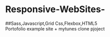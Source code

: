 # Responsive-WebSites-

##Sass,Javascript,Grid Css,Flexbox,HTML5  
Portofolio example site + mytunes clone pjoject

